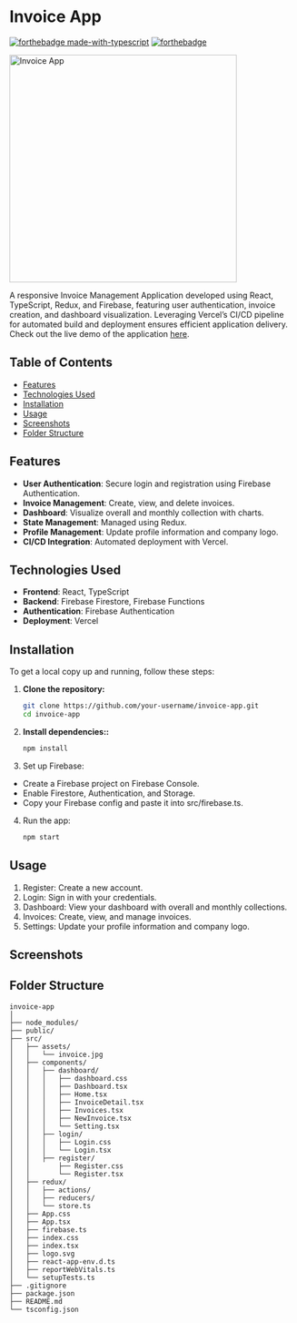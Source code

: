 # Invoice App
[![forthebadge made-with-typescript](https://forthebadge.com/images/badges/made-with-typescript.svg)](https://www.typescriptlang.org/)
[![forthebadge](https://forthebadge.com/images/badges/built-with-love.svg)](https://forthebadge.com)

<img src="https://github.com/user-attachments/assets/d1820dd9-9dba-4da0-bf5d-bc047398e941" alt="Invoice App" width="400" height="400">

A responsive Invoice Management Application developed using React, TypeScript, Redux, and Firebase, featuring user authentication, invoice creation, and dashboard visualization. Leveraging Vercel’s CI/CD pipeline for automated build and deployment ensures efficient application delivery. Check out the live demo of the application [here](invoiceapp-web.vercel.app/).

## Table of Contents

- [Features](#features)
- [Technologies Used](#technologies-used)
- [Installation](#installation)
- [Usage](#usage)
- [Screenshots](#screenshots)
- [Folder Structure](#folder-structure)

## Features <a name="features"></a>

- **User Authentication**: Secure login and registration using Firebase Authentication.
- **Invoice Management**: Create, view, and delete invoices.
- **Dashboard**: Visualize overall and monthly collection with charts.
- **State Management**: Managed using Redux.
- **Profile Management**: Update profile information and company logo.
- **CI/CD Integration**: Automated deployment with Vercel.

## Technologies Used <a name="technologies-used"></a>

- **Frontend**: React, TypeScript
- **Backend**: Firebase Firestore, Firebase Functions
- **Authentication**: Firebase Authentication
- **Deployment**: Vercel

## Installation <a name="installation"></a>

To get a local copy up and running, follow these steps:

1. **Clone the repository:**
   ```bash
   git clone https://github.com/your-username/invoice-app.git
   cd invoice-app

2. **Install dependencies::**
   ```bash
   npm install

3. Set up Firebase:

- Create a Firebase project on Firebase Console.
- Enable Firestore, Authentication, and Storage.
- Copy your Firebase config and paste it into src/firebase.ts.

4. Run the app:
   ```bash
   npm start

## Usage <a name="usage"></a>

1. Register: Create a new account.
2. Login: Sign in with your credentials.
3. Dashboard: View your dashboard with overall and monthly collections.
4. Invoices: Create, view, and manage invoices.
5. Settings: Update your profile information and company logo.

## Screenshots <a name="screenshots"></a>



## Folder Structure <a name="folder-structure"></a>

```plaintext
invoice-app
│
├── node_modules/
├── public/
├── src/
│   ├── assets/
│   │   └── invoice.jpg
│   ├── components/
│   │   ├── dashboard/
│   │   │   ├── dashboard.css
│   │   │   ├── Dashboard.tsx
│   │   │   ├── Home.tsx
│   │   │   ├── InvoiceDetail.tsx
│   │   │   ├── Invoices.tsx
│   │   │   ├── NewInvoice.tsx
│   │   │   └── Setting.tsx
│   │   ├── login/
│   │   │   ├── Login.css
│   │   │   └── Login.tsx
│   │   ├── register/
│   │       ├── Register.css
│   │       └── Register.tsx
│   ├── redux/
│   │   ├── actions/
│   │   ├── reducers/
│   │   └── store.ts
│   ├── App.css
│   ├── App.tsx
│   ├── firebase.ts
│   ├── index.css
│   ├── index.tsx
│   ├── logo.svg
│   ├── react-app-env.d.ts
│   ├── reportWebVitals.ts
│   └── setupTests.ts
├── .gitignore
├── package.json
├── README.md
└── tsconfig.json
